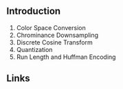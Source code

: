 ## Introduction



1. Color Space Conversion
2. Chrominance Downsampling
3. Discrete Cosine Transform
4. Quantization
5. Run Length and Huffman Encoding





## Links

